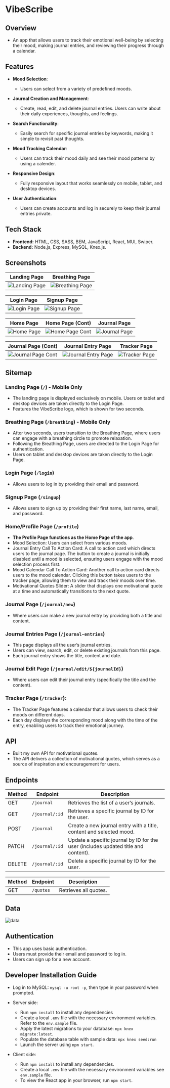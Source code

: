 # VibeScribe

## Overview

- An app that allows users to track their emotional well-being by selecting their mood, making journal entries, and reviewing their progress through a calendar.

## Features

- **Mood Selection**:

  - Users can select from a variety of predefined moods.

- **Journal Creation and Management**:

  - Create, read, edit, and delete journal entries. Users can write about their daily experiences, thoughts, and feelings.

- **Search Functionality**:

  - Easily search for specific journal entries by keywords, making it simple to revisit past thoughts.

- **Mood Tracking Calendar**:

  - Users can track their mood daily and see their mood patterns by using a calender.

- **Responsive Design**:

  - Fully responsive layout that works seamlessly on mobile, tablet, and desktop devices.

- **User Authentication**:

  - Users can create accounts and log in securely to keep their journal entries private.

## Tech Stack

- **Frontend:** HTML, CSS, SASS, BEM, JavaScript, React, MUI, Swiper.
- **Backend:** Node.js, Express, MySQL, Knex.js.

## Screenshots

| Landing Page                                          | Breathing Page                                        |
| ----------------------------------------------------- | ----------------------------------------------------- |
| ![Landing Page](./src/assets/images/landingpage.jpeg) | ![Breathing Page](./src/assets/images/breathing.jpeg) |

| Login Page                                    | Signup Page                                     |
| --------------------------------------------- | ----------------------------------------------- |
| ![Login Page](./src/assets/images/login.jpeg) | ![Signup Page](./src/assets/images/signup.jpeg) |

| Home Page                                       | Home Page (Cont)                                          | Journal Page                                          |
| ----------------------------------------------- | --------------------------------------------------------- | ----------------------------------------------------- |
| ![Home Page](./src/assets/images/homepage.jpeg) | ![Home Page Cont](<./src/assets/images/homepage(2).jpeg>) | ![Journal Page](./src/assets/images/journalpage.jpeg) |

| Journal Page (Cont)                                             | Journal Entry Page                                              | Tracker Page                                     |
| --------------------------------------------------------------- | --------------------------------------------------------------- | ------------------------------------------------ |
| ![Journal Page Cont](<./src/assets/images/journalpage(2).jpeg>) | ![Journal Entry Page](./src/assets/images/journal-entries.jpeg) | ![Tracker Page](./src/assets/images/tracker.jpg) |

## Sitemap

### Landing Page (`/`) - Mobile Only

- The landing page is displayed exclusively on mobile. Users on tablet and desktop devices are taken directly to the Login Page.
- Features the VibeScribe logo, which is shown for two seconds.

### Breathing Page (`/breathing`) - Mobile Only

- After two seconds, users transition to the Breathing Page, where users can engage with a breathing circle to promote relaxation.
- Following the Breathing Page, users are directed to the Login Page for authentication.
- Users on tablet and desktop devices are taken directly to the Login Page.

### Login Page (`/login`)

- Allows users to log in by providing their email and password.

### Signup Page (`/singup`)

- Allows users to sign up by providing their first name, last name, email, and password.

### Home/Profile Page (`/profile`)

- **The Profile Page functions as the Home Page of the app**.
- Mood Selection: Users can select from various moods.
- Journal Entry Call To Action Card: A call to action card which directs users to the journal page. The button to create a journal is initially disabled until a mood is selected, ensuring users engage with the mood selection process first.
- Mood Calendar Call To Action Card: Another call to action card directs users to the mood calendar. Clicking this button takes users to the tracker page, allowing them to view and track their moods over time.
- Motivational Quotes Slider: A slider that displays one motivational quote at a time and automatically transitions to the next quote.

### Journal Page (`/journal/new`)

- Where users can make a new journal entry by providing both a title and content.

### Journal Entries Page (`/journal-entries`)

- This page displays all the user’s journal entries.
- Users can view, search, edit, or delete existing journals from this page.
- Each journal entry shows the title, content and date.

### Journal Edit Page (`/journal/edit/${journalId}`)

- Where users can edit their journal entry (specifically the title and the content).

### Tracker Page (`/tracker`):

- The Tracker Page features a calendar that allows users to check their moods on different days.
- Each day displays the corresponding mood along with the time of the entry, enabling users to track their emotional journey.

## API

- Built my own API for motivational quotes.
- The API delivers a collection of motivational quotes, which serves as a source of inspiration and encouragement for users.

## Endpoints

| Method | Endpoint       | Description                                                                        |
| ------ | -------------- | ---------------------------------------------------------------------------------- |
| GET    | `/journal`     | Retrieves the list of a user’s journals.                                           |
| GET    | `/journal/:id` | Retrieves a specific journal by ID for the user.                                   |
| POST   | `/journal`     | Create a new journal entry with a title, content and selected mood.                |
| PATCH  | `/journal/:id` | Update a specific journal by ID for the user (includes updated title and content). |
| DELETE | `/journal/:id` | Delete a specific journal by ID for the user.                                      |

| Method | Endpoint  | Description           |
| ------ | --------- | --------------------- |
| GET    | `/quotes` | Retrieves all quotes. |

## Data

![data](./src/assets/images/data.jpg)

## Authentication

- This app uses basic authentication.
- Users must provide their email and password to log in.
- Users can sign up for a new account.

## Developer Installation Guide

- Log in to MySQL: `mysql -u root -p`, then type in your password when prompted.

- Server side:

  - Run `npm install` to install any dependencies
  - Create a local `.env` file with the necessary environment variables. Refer to the `env.sample` file.
  - Apply the latest migrations to your database: `npx knex migrate:latest`.
  - Populate the database table with sample data: `npx knex seed:run`
  - Launch the server using `npm start`.

- Client side:
  - Run `npm install` to install any dependencies.
  - Create a local `.env` file with the necessary environment variables see `env.sample` file.
  - To view the React app in your browser, run `npm start`.
